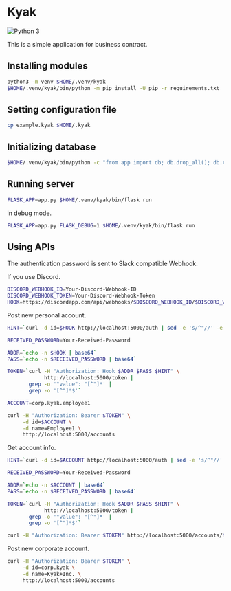 # Kyak

![Python 3](https://img.shields.io/badge/python-3-blue.svg)

This is a simple application for business contract.


## Installing modules

```bash
python3 -m venv $HOME/.venv/kyak
$HOME/.venv/kyak/bin/python -m pip install -U pip -r requirements.txt
```


## Setting configuration file

```bash
cp example.kyak $HOME/.kyak
```


## Initializing database

```bash
$HOME/.venv/kyak/bin/python -c "from app import db; db.drop_all(); db.create_all()"
```


## Running server

```bash
FLASK_APP=app.py $HOME/.venv/kyak/bin/flask run
```

in debug mode.

```bash
FLASK_APP=app.py FLASK_DEBUG=1 $HOME/.venv/kyak/bin/flask run
```


## Using APIs

The authentication password is sent to Slack compatible Webhook.

If you use Discord.

```bash
DISCORD_WEBHOOK_ID=Your-Discord-Webhook-ID
DISCORD_WEBHOOK_TOKEN=Your-Discord-Webhook-Token
HOOK=https://discordapp.com/api/webhooks/$DISCORD_WEBHOOK_ID/$DISCORD_WEBHOOK_TOKEN/slack
```

Post new personal account.

```bash
HINT=`curl -d id=$HOOK http://localhost:5000/auth | sed -e 's/^"//' -e 's/"$//'`

RECEIVED_PASSWORD=Your-Received-Password

ADDR=`echo -n $HOOK | base64`
PASS=`echo -n $RECEIVED_PASSWORD | base64`

TOKEN=`curl -H "Authorization: Hook $ADDR $PASS $HINT" \
            http://localhost:5000/token |
       grep -o '"value": "[^"]*' |
       grep -o '[^"]*$'`

ACCOUNT=corp.kyak.employee1

curl -H "Authorization: Bearer $TOKEN" \
     -d id=$ACCOUNT \
     -d name=Employee1 \
     http://localhost:5000/accounts
```

Get account info.

```bash
HINT=`curl -d id=$ACCOUNT http://localhost:5000/auth | sed -e 's/^"//' -e 's/"$//'`

RECEIVED_PASSWORD=Your-Received-Password

ADDR=`echo -n $ACCOUNT | base64`
PASS=`echo -n $RECEIVED_PASSWORD | base64`

TOKEN=`curl -H "Authorization: Hook $ADDR $PASS $HINT" \
            http://localhost:5000/token |
       grep -o '"value": "[^"]*' |
       grep -o '[^"]*$'`

curl -H "Authorization: Bearer $TOKEN" http://localhost:5000/accounts/$ACCOUNT
```

Post new corporate account.

```bash
curl -H "Authorization: Bearer $TOKEN" \
     -d id=corp.kyak \
     -d name=Kyak+Inc. \
     http://localhost:5000/accounts
```
